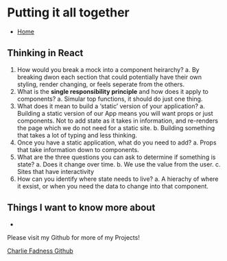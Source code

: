 # Putting it all together

- [Home](https://fadnesscharlie.github.io/reading-notes/301/)

## Thinking in React

1. How would you break a mock into a component heirarchy?
  a. By breaking dwon each section that could potentially have their own styling, render changing, or feels seperate from the others.
2. What is the **single responsibility principle** and how does it apply to components?
  a. Simular top functions, it should do just one thing.
3. What does it mean to build a ‘static’ version of your application?
  a. Building a static version of our App means you will want props or just components. Not to add state as it takes in information, and re-renders the page which we do not need for a static site.
  b. Building something that takes a lot of typing and less thinking.
4. Once you have a static application, what do you need to add?
  a. Props that take information down to components.
5. What are the three questions you can ask to determine if something is state?
  a. Does it change over time.
  b. We use the value from the user.
  c. Sites that have interactivity
6. How can you identify where state needs to live?
  a. A hierachy of where it exsist, or when you need the data to change into that component.

## Things I want to know more about

- 

Please visit my Github for more of my Projects!

[Charlie Fadness Github](https://github.com/fadnesscharlie)
